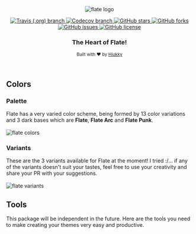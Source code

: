 <div align="center">
  <img alt="flate logo" src="https://raw.githubusercontent.com/hiukky/flate/7590ad5c0cc7cc2c1b73de04aff5f04bda6187c0/packages/core/assets/banner.svg"/>
</div>

<p align="center">
  <a href="https://travis-ci.org/github/hiukky/flate">
    <img alt="Travis (.org) branch" src="https://img.shields.io/travis/hiukky/flate/develop?color=%2323d18c&style=for-the-badge&colorA=1C1D27">
  </a>
  <a href="https://codecov.io/gh/hiukky/flate">
    <img alt="Codecov branch" src="https://img.shields.io/codecov/c/github/hiukky/flate/develop?color=%23ff5d8f&style=for-the-badge&colorA=1C1D27">
  </a>
  <a href="https://github.com/hiukky/flate/stargazers">
    <img alt="GitHub stars" src="https://img.shields.io/github/stars/hiukky/flate?color=%2300cecb&style=for-the-badge&colorA=1C1D27">
  </a>
  <a href="https://github.com/hiukky/flate/network">
    <img alt="GitHub forks" src="https://img.shields.io/github/forks/hiukky/flate?color=%23a29bfe&style=for-the-badge&colorA=1C1D27">
  </a>
  <a href="https://github.com/hiukky/flate/issues">
    <img alt="GitHub issues" src="https://img.shields.io/github/issues/hiukky/flate?style=for-the-badge&color=ffe066&colorA=1C1D27">
  </a>
  <a href="httdivs://github.com/hiukky/flate/blob/develop/LICENSE">
    <img alt="GitHub license" src="https://img.shields.io/github/license/hiukky/flate?color=%23eab464&style=for-the-badge&colorA=1C1D27" />
  </a>
</p>

<h3 align="center"> The Heart of Flate! </h3>

<p align="center">
  <sub>Built with ❤︎ by <a href="https://hiukky.com">Hiukky</a>
  <br/>
</p>

<br>

<h2> Colors </h2>

<h3>Palette</h3>
Flate has a very varied color scheme, being formed by 13 color variations and 3 dark bases which are <strong>Flate</strong>, <strong>Flate Arc</strong> and <strong>Flate Punk</strong>.

<div>
  <br>
  <img alt="flate colors" src="https://raw.githubusercontent.com/hiukky/flate/7590ad5c0cc7cc2c1b73de04aff5f04bda6187c0/packages/core/assets/colors.svg"/>
</div>

<h3> Variants </h3>
These are the 3 variants available for Flate at the moment! I tried :/... if any of the variants doesn't suit your tastes, feel free to use your creativity and share your PR with your suggestions.

<div>
  <br>
  <img alt="flate variants" src="https://raw.githubusercontent.com/hiukky/flate/7590ad5c0cc7cc2c1b73de04aff5f04bda6187c0/packages/core/assets/variants.svg"/>
</div>

<h2> Tools </h2>
This package will be independent in the future. Here are the tools you need to make creating your themes very easy and productive.
